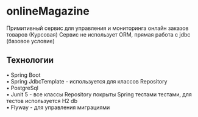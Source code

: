 # onlineMagazine
Примитивный сервис для управления и мониторинга онлайн заказов товаров (Курсовая)
Сервис не использует ORM, прямая работа с jdbc (базовое условие)

## Технологии 
• Spring Boot  
• Spring JdbcTemplate - используется для классов Repository  
• PostgreSql  
• Junit 5 - все классы Repository покрыты Spring тестами тестами, для тестов используется H2 db  
• Flyway - для управления миграциями  
